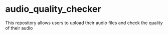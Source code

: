 # audio_quality_checker
This repository allows users to upload their audio files and check the quality of their audio
